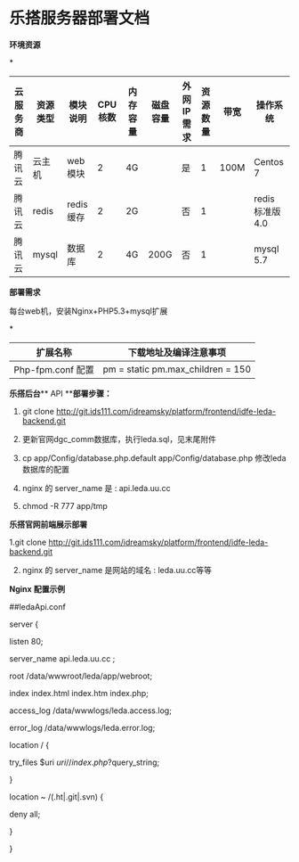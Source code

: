 # **乐搭服务器部署文档**

**环境资源**

\*

| 云服务商 | 资源类型 | 模块说明 | CPU核数 | 内存容量 | 磁盘容量 | 外网IP需求 | 资源数量 | 带宽 | 操作系统 |
| --- | --- | --- | --- | --- | --- | --- | --- | --- | --- |
| 腾讯云 | 云主机 | web模块 | 2 | 4G | | 是 | 1 | 100M | Centos 7 |
| 腾讯云 | redis | redis缓存 | 2 | 2G | 　 | 否 | 1 | 　 | redis 标准版 4.0 |
| 腾讯云 | mysql | 数据库 | 2 | 4G | 200G | 否 | 1 | 　 | mysql 5.7 |

**部署需求**

每台web机，安装Nginx+PHP5.3+mysql扩展

\*

| 扩展名称 | 下载地址及编译注意事项 |
| --- | --- |
| Php-fpm.conf 配置 | pm = static pm.max\_children = 150 |

**乐搭后台**** API ****部署步骤：**

1. git clone http://git.ids111.com/idreamsky/platform/frontend/idfe-leda-backend.git

2. 更新官网dgc\_comm数据库，执行leda.sql，见末尾附件

3. cp app/Config/database.php.default app/Config/database.php 修改leda数据库的配置

4. nginx 的 server\_name 是 : api.leda.uu.cc

5. chmod -R 777 app/tmp

**乐搭官网前端展示部署**

1.git clone http://git.ids111.com/idreamsky/platform/frontend/idfe-leda-backend.git

2. nginx 的 server\_name 是网站的域名 : leda.uu.cc等等

**Nginx**  **配置示例**

##ledaApi.conf

server {

listen 80;

server\_name api.leda.uu.cc ;

root /data/wwwroot/leda/app/webroot;

index index.html index.htm index.php;

access\_log /data/wwwlogs/leda.access.log;

error\_log /data/wwwlogs/leda.error.log;

location / {

try\_files $uri $uri/ /index.php?$query\_string;

}

location ~ /(\.ht|\.git|\.svn) {

deny all;

}

}
